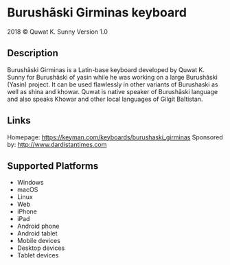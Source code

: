 ﻿Burushãski Girminas keyboard
==============

2018 © Quwat K. Sunny
Version 1.0

Description
-----------
Burushãski Girminas is a Latin-base keyboard developed by Quwat K. Sunny for Burushãski of yasin while he was working on a large Burushãski (Yasin) project. It can be used flawlessly in other variants of Burushaski as well as shina and khowar. Quwat is native speaker of Burushãski language and also speaks Khowar and other local languages of Gilgit Baltistan. 

Links
-----
Homepage:     https://keyman.com/keyboards/burushaski_girminas
Sponsored by: http://www.dardistantimes.com


Supported Platforms
-------------------
 * Windows
 * macOS
 * Linux
 * Web
 * iPhone
 * iPad
 * Android phone
 * Android tablet
 * Mobile devices
 * Desktop devices
 * Tablet devices


